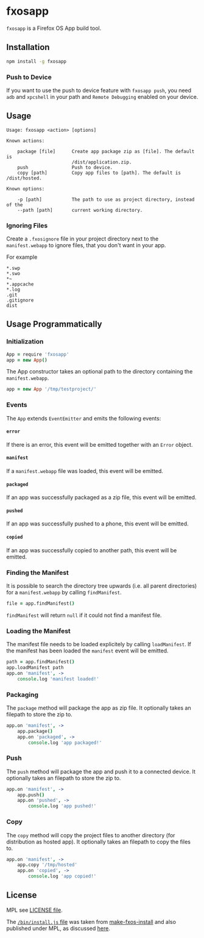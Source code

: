 # fxosapp

`fxosapp` is a Firefox OS App build tool.

## Installation

```bash
npm install -g fxosapp
```

### Push to Device

If you want to use the push to device feature with `fxosapp push`, you need
`adb` and `xpcshell` in your path and `Remote Debugging` enabled on your device.

## Usage

```
Usage: fxosapp <action> [options]

Known actions:

    package [file]      Create app package zip as [file]. The default is
                        /dist/application.zip.
    push                Push to device.
    copy [path]         Copy app files to [path]. The default is /dist/hosted.

Known options:

    -p [path]           The path to use as project directory, instead of the
    --path [path]       current working directory.
```

### Ignoring Files

Create a `.fxosignore` file in your project directory next to the `manifest.webapp`
to ignore files, that you don't want in your app.

For example

```
*.swp
*.swo
*~
*.appcache
*.log
.git
.gitignore
dist
```

## Usage Programmatically

### Initialization

```coffeescript
App = require 'fxosapp'
app = new App()
```

The App constructor takes an optional path to the directory containing the
`manifest.webapp`.

```coffeescript
app = new App '/tmp/testproject/'
```

### Events

The `App` extends `EventEmitter` and emits the following events:

#### `error`

If there is an error, this event will be emitted together with an `Error`
object.

#### `manifest`

If a `manifest.webapp` file was loaded, this event will be emitted.

#### `packaged`

If an app was successfully packaged as a zip file, this event will be emitted.

#### `pushed`

If an app was successfully pushed to a phone, this event will be emitted.

#### `copied`

If an app was successfully copied to another path, this event will be emitted.

### Finding the Manifest

It is possible to search the directory tree upwards (i.e. all parent
directories) for a `manifest.webapp` by calling `findManifest`.

```coffeescript
file = app.findManifest()
```

`findManifest` will return `null` if it could not find a manifest file.

### Loading the Manifest

The manifest file needs to be loaded explicitely by calling `loadManifest`.
If the manifest has been loaded the `manifest` event will be emitted.

```coffee
path = app.findManifest()
app.loadManifest path
app.on 'manifest', ->
	console.log 'manifest loaded!'
```

### Packaging

The `package` method will package the app as zip file. It optionally takes an
filepath to store the zip to.

```coffee
app.on 'manifest', ->
	app.package()
	app.on 'packaged', ->
		console.log 'app packaged!'
```

### Push

The `push` method will package the app and push it to a connected device. It
optionally takes an filepath to store the zip to.

```coffee
app.on 'manifest', ->
	app.push()
	app.on 'pushed', ->
		console.log 'app pushed!'
```

### Copy

The `copy` method will copy the project files to another directory (for
distribution as hosted app). It optionally takes an filepath to copy the files
to.

```coffee
app.on 'manifest', ->
	app.copy '/tmp/hosted'
	app.on 'copied', ->
		console.log 'app copied!'
```

## License

MPL see [LICENSE file](https://github.com/fisch42/fxosapp/blob/master/LICENSE).

The [`/bin/install.js` file](https://github.com/fisch42/fxosapp/blob/master/bin/install.js) was taken from
[make-fxos-install](https://github.com/digitarald/make-fxos-install)
and also published under MPL, as discussed
[here](https://github.com/digitarald/make-fxos-install/issues/4#issuecomment-17766315).
